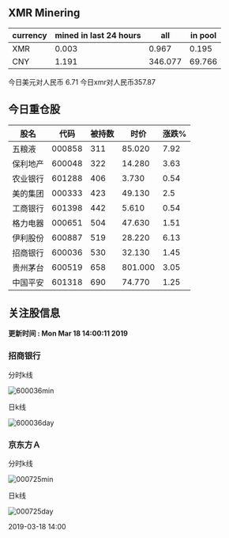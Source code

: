 ## XMR Minering

|currency|mined in last 24 hours|all|in pool|
|---|---|---|---|
|XMR|0.003|0.967|0.195|
|CNY|1.191|346.077|69.766|

今日美元对人民币 6.71	今日xmr对人民币357.87


## 今日重仓股 

|股名|代码|被持数|时价|涨跌%|
|---|---|---|---|---|
|五粮液|000858|311|85.020|7.92|
|保利地产|600048|322|14.280|3.63|
|农业银行|601288|406|3.730|0.54|
|美的集团|000333|423|49.130|2.5|
|工商银行|601398|442|5.610|0.54|
|格力电器|000651|504|47.630|1.51|
|伊利股份|600887|519|28.220|6.13|
|招商银行|600036|530|32.130|1.45|
|贵州茅台|600519|658|801.000|3.05|
|中国平安|601318|690|74.770|1.25|

## 关注股信息
**更新时间 : Mon Mar 18 14:00:11 2019**
### 招商银行 
分时k线

![600036min](http://image.sinajs.cn/newchart/min/n/sh600036.gif)

日k线

![600036day](http://image.sinajs.cn/newchart/daily/n/sh600036.gif)

### 京东方Ａ 
分时k线

![000725min](http://image.sinajs.cn/newchart/min/n/sz000725.gif)

日k线

![000725day](http://image.sinajs.cn/newchart/daily/n/sz000725.gif)

2019-03-18 14:00